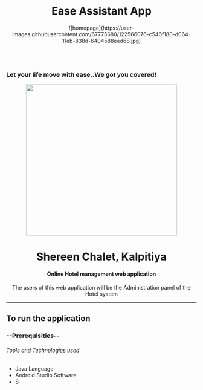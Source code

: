 <h1 align="center">Ease Assistant App</h1>

<p align="center" > ![homepage](https://user-images.githubusercontent.com/67775680/122566076-c546f180-d064-11eb-838d-6404588eed68.jpg)</P>

<br><br>

<h3>Let your life move with ease..We got you covered!</h3>
<p align="center" > <img src="https://image.freepik.com/free-vector/hostel-employee-chef-maid-bell-boy-education_335657-3154.jpg" width="400"></p>
<h1 align="center"> Shereen Chalet, Kalpitiya</h1>

<h4 align="center"> Online Hotel management web application</h4>
<p align="center">The users of this web application will be the Administration panel of the Hotel system</p>
<hr/>

## To run the application

### --Prerequisities--

 ###### Tools and Technologies used

- Java Language
- Android Studio Software
- S
